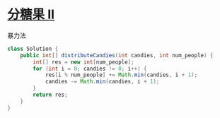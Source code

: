 # [分糖果 II](https://leetcode-cn.com/problems/distribute-candies-to-people/)

暴力法

```java
class Solution {
    public int[] distributeCandies(int candies, int num_people) {
        int[] res = new int[num_people];
        for (int i = 0; candies != 0; i++) {
            res[i % num_people] += Math.min(candies, i + 1);
            candies -= Math.min(candies, i + 1);
        }
        return res;
    }
}
```